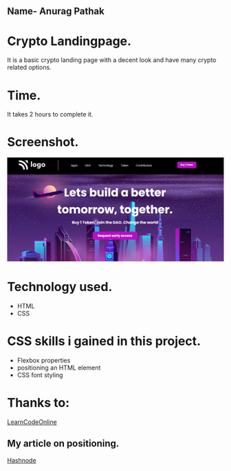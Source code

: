 ## Name- Anurag Pathak

# Crypto Landingpage.
It is a basic crypto landing page with a decent look and have many crypto related options.

# Time.
It takes 2 hours to complete it.

# Screenshot.
![crypto landingpage](./crypto.PNG)

# Technology used.
* HTML
* CSS

 # CSS skills i gained in this project.
 * Flexbox properties
 * positioning an HTML element
 * CSS font styling

# Thanks to:
[LearnCodeOnline](https://courses.learncodeonline.in/learn)

## My article on positioning.
[Hashnode](https://vikas360.hashnode.dev/positioning-in-css)